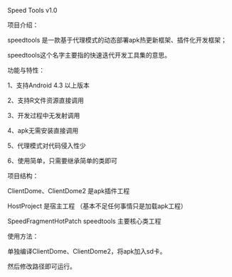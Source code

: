 Speed Tools  v1.0

项目介绍：

speedtools 是一款基于代理模式的动态部署apk热更新框架、插件化开发框架；

speedtools这个名字主要指的快速迭代开发工具集的意思。

	

功能与特性：

1、支持Android 4.3 以上版本

2、支持R文件资源直接调用

3、开发过程中无发射调用

4、apk无需安装直接调用

5、代理模式对代码侵入性少

6、使用简单，只需要继承简单的类即可




项目结构：

ClientDome、ClientDome2 是apk插件工程

HostProject 是宿主工程 （基本不足任何事情只是加载apk工程）

SpeedFragmentHotPatch speedtools 主要核心类工程




使用方法：

单独编译ClientDome、ClientDome2，将apk加入sd卡。

然后修改路径即可运行。




